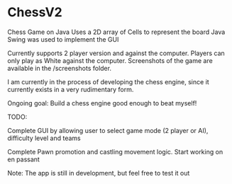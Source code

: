 # ChessV2
Chess Game on Java
Uses a 2D array of Cells to represent the board
Java Swing was used to implement the GUI

Currently supports 2 player version and against the computer.
Players can only play as White against the computer.
Screenshots of the game are available in the /screenshots folder.

I am currently in the process of developing the chess engine, 
since it currently exists in a very rudimentary form.

Ongoing goal: Build a chess engine good enough to beat myself!

TODO: 

Complete GUI by allowing user to select game mode 
(2 player or AI), difficulty level and teams

Complete Pawn promotion and castling movement logic. 
Start working on en passant



Note: The app is still in development, but feel free to test it out 
